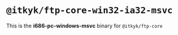 # `@itkyk/ftp-core-win32-ia32-msvc`

This is the **i686-pc-windows-msvc** binary for `@itkyk/ftp-core`
